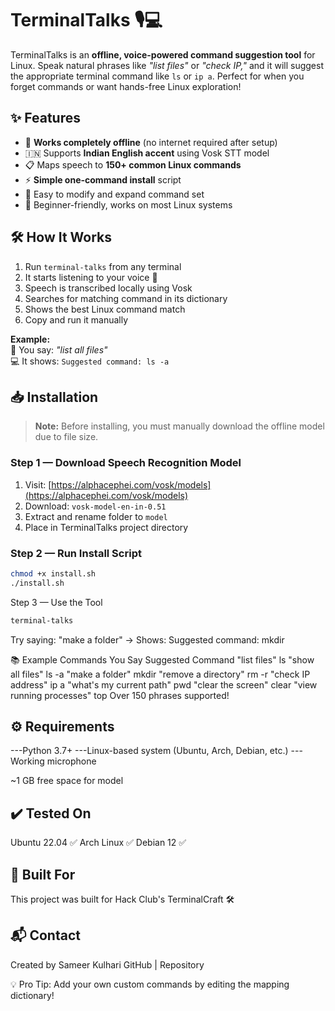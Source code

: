 # TerminalTalks 🎙️💻  
TerminalTalks is an **offline, voice-powered command suggestion tool** for Linux. Speak natural phrases like _"list files"_ or _"check IP,"_ and it will suggest the appropriate terminal command like `ls` or `ip a`. Perfect for when you forget commands or want hands-free Linux exploration!

## ✨ Features  
- 🛜 **Works completely offline** (no internet required after setup)  
- 🇮🇳 Supports **Indian English accent** using Vosk STT model  
- 📋 Maps speech to **150+ common Linux commands**  
- ⚡ **Simple one-command install** script  
- 🔧 Easy to modify and expand command set  
- 🐧 Beginner-friendly, works on most Linux systems  

## 🛠️ How It Works  
1. Run `terminal-talks` from any terminal  
2. It starts listening to your voice 🎤  
3. Speech is transcribed locally using Vosk  
4. Searches for matching command in its dictionary  
5. Shows the best Linux command match  
6. Copy and run it manually  

**Example:**  
🎤 You say: _"list all files"_  
💻 It shows: `Suggested command: ls -a`  

## 📥 Installation  
> **Note:** Before installing, you must manually download the offline model due to file size.  

### Step 1 — Download Speech Recognition Model  
1. Visit: [https://alphacephei.com/vosk/models](https://alphacephei.com/vosk/models)  
2. Download: `vosk-model-en-in-0.51`  
3. Extract and rename folder to `model`  
4. Place in TerminalTalks project directory  

### Step 2 — Run Install Script  
```bash  
chmod +x install.sh  
./install.sh
```
Step 3 — Use the Tool
```bash
terminal-talks  
```
Try saying: "make a folder" → Shows: Suggested command: mkdir

📚 Example Commands
You Say	Suggested Command
"list files"	ls
"show all files"	ls -a
"make a folder"	mkdir
"remove a directory"	rm -r
"check IP address"	ip a
"what's my current path"	pwd
"clear the screen"	clear
"view running processes"	top
Over 150 phrases supported!

## ⚙️ Requirements
---Python 3.7+
---Linux-based system (Ubuntu, Arch, Debian, etc.)
---Working microphone

~1 GB free space for model

## ✔️ Tested On
Ubuntu 22.04 ✅
Arch Linux ✅
Debian 12 ✅

## 🚀 Built For
This project was built for Hack Club's TerminalCraft 🛠️

## 📬 Contact
Created by Sameer Kulhari
GitHub | Repository

💡 Pro Tip: Add your own custom commands by editing the mapping dictionary!
